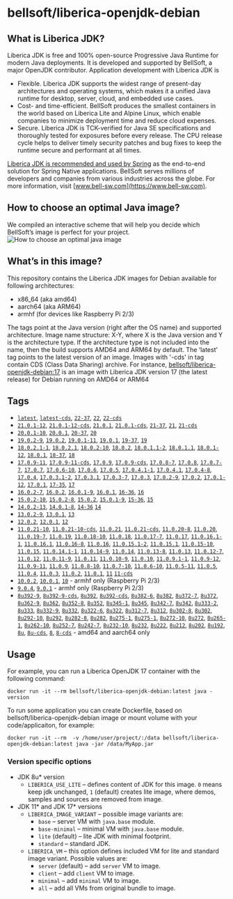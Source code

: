 # bellsoft/liberica-openjdk-debian

## What is Liberica JDK?
Liberica JDK is free and 100% open-source Progressive Java Runtime for modern Java deployments. It is developed and supported by BellSoft, a major OpenJDK contributor. Application development with Liberica JDK is

*  Flexible. Liberica JDK supports the widest range of present-day architectures and operating systems, which makes it a unified Java runtime for desktop, server, cloud, and embedded use cases.
* Cost- and time-efficient. BellSoft produces the smallest containers in the world based on Liberica Lite and Alpine Linux, which enable companies to minimize deployment time and reduce cloud expenses.
* Secure. Liberica JDK is TCK-verified for Java SE specifications and thoroughly tested for exposures before every release. The CPU release cycle helps to deliver timely security patches and bug fixes to keep the runtime secure and performant at all times.

[Liberica JDK is recommended and used by Spring](https://spring.io/quickstart) as the end-to-end solution for Spring Native applications.
BellSoft serves millions of developers and companies from various industries across the globe. For more information, visit [www.bell-sw.com](https://www.bell-sw.com).

## How to choose an optimal Java image?

We compiled an interactive scheme that will help you decide which BellSoft’s image is perfect for your project.
![How to choose an optimal java image](https://download.bell-sw.com/static/images/how-to-choose-optimal-java-image.jpg)


## What’s in this image?

This repository contains the Liberica JDK images for Debian available for following architectures:

* x86_64 (aka amd64)
* aarch64 (aka ARM64)
* armhf (for devices like Raspberry Pi 2/3)

The tags point at the Java version (right after the OS name) and supported architecture.
Image name structure:
X-Y,
where X is the Java version and Y is the architecture type. If the architecture type is not included into the name, then the build supports AMD64 and ARM64 by default.
The ‘latest’ tag points to the latest version of an image. Images with '-cds' in tag contain CDS (Class Data Sharing) archive.
For instance, [bellsoft/liberica-openjdk-debian:17](https://hub.docker.com/layers/bellsoft/liberica-openjdk-debian/17/images/sha256-305f23015e1a40436624b5ea1928051a39cd1484a6ee68553006cc1a38eb1b76?context=explore) is an image with Liberica JDK version 17 (the latest release) for Debian running on AMD64 or ARM64

## Tags

* [`latest`](https://github.com/bell-sw/Liberica/blob/master/docker/repos/liberica-openjdk-debian/22/Dockerfile),
[`latest-cds`](https://github.com/bell-sw/Liberica/blob/master/docker/repos/liberica-openjdk-debian/22/Dockerfile),
[`22-37`](https://github.com/bell-sw/Liberica/blob/master/docker/repos/liberica-openjdk-debian/22/Dockerfile),
[`22`](https://github.com/bell-sw/Liberica/blob/master/docker/repos/liberica-openjdk-debian/22/Dockerfile),
[`22-cds`](https://github.com/bell-sw/Liberica/blob/master/docker/repos/liberica-openjdk-debian/22/Dockerfile)
* [`21.0.1-12`](https://github.com/bell-sw/Liberica/blob/master/docker/repos/liberica-openjdk-debian/21/Dockerfile),
[`21.0.1-12-cds`](https://github.com/bell-sw/Liberica/blob/master/docker/repos/liberica-openjdk-debian/21/Dockerfile),
[`21.0.1`](https://github.com/bell-sw/Liberica/blob/master/docker/repos/liberica-openjdk-debian/21/Dockerfile),
[`21.0.1-cds`](https://github.com/bell-sw/Liberica/blob/master/docker/repos/liberica-openjdk-debian/21/Dockerfile),
[`21-37`](https://github.com/bell-sw/Liberica/blob/master/docker/repos/liberica-openjdk-debian/21/Dockerfile),
[`21`](https://github.com/bell-sw/Liberica/blob/master/docker/repos/liberica-openjdk-debian/21/Dockerfile),
[`21-cds`](https://github.com/bell-sw/Liberica/blob/master/docker/repos/liberica-openjdk-debian/21/Dockerfile)
* [`20.0.1-10`](https://github.com/bell-sw/Liberica/blob/master/docker/repos/liberica-openjdk-debian/old/20/Dockerfile),
[`20.0.1`](https://github.com/bell-sw/Liberica/blob/master/docker/repos/liberica-openjdk-debian/old/20/Dockerfile),
[`20-37`](https://github.com/bell-sw/Liberica/blob/master/docker/repos/liberica-openjdk-debian/old/20/Dockerfile),
[`20`](https://github.com/bell-sw/Liberica/blob/master/docker/repos/liberica-openjdk-debian/old/20/Dockerfile)
* [`19.0.2-9`](https://github.com/bell-sw/Liberica/blob/master/docker/repos/liberica-openjdk-debian/old/19/Dockerfile),
[`19.0.2`](https://github.com/bell-sw/Liberica/blob/master/docker/repos/liberica-openjdk-debian/old/19/Dockerfile),
[`19.0.1-11`](https://github.com/bell-sw/Liberica/blob/master/docker/repos/liberica-openjdk-debian/old/19/Dockerfile),
[`19.0.1`](https://github.com/bell-sw/Liberica/blob/master/docker/repos/liberica-openjdk-debian/old/19/Dockerfile),
[`19-37`](https://github.com/bell-sw/Liberica/blob/master/docker/repos/liberica-openjdk-debian/old/19/Dockerfile),
[`19`](https://github.com/bell-sw/Liberica/blob/master/docker/repos/liberica-openjdk-debian/old/19/Dockerfile)
* [`18.0.2.1-1`](https://github.com/bell-sw/Liberica/blob/master/docker/repos/liberica-openjdk-debian/old/18/Dockerfile),
[`18.0.2.1`](https://github.com/bell-sw/Liberica/blob/master/docker/repos/liberica-openjdk-debian/old/18/Dockerfile),
[`18.0.2-10`](https://github.com/bell-sw/Liberica/blob/master/docker/repos/liberica-openjdk-debian/old/18/Dockerfile),
[`18.0.2`](https://github.com/bell-sw/Liberica/blob/master/docker/repos/liberica-openjdk-debian/old/18/Dockerfile),
[`18.0.1.1-2`](https://github.com/bell-sw/Liberica/blob/master/docker/repos/liberica-openjdk-debian/old/18/Dockerfile),
[`18.0.1.1`](https://github.com/bell-sw/Liberica/blob/master/docker/repos/liberica-openjdk-debian/old/18/Dockerfile),
[`18.0.1-12`](https://github.com/bell-sw/Liberica/blob/master/docker/repos/liberica-openjdk-debian/old/18/Dockerfile),
[`18.0.1`](https://github.com/bell-sw/Liberica/blob/master/docker/repos/liberica-openjdk-debian/old/18/Dockerfile),
[`18-37`](https://github.com/bell-sw/Liberica/blob/master/docker/repos/liberica-openjdk-debian/old/18/Dockerfile),
[`18`](https://github.com/bell-sw/Liberica/blob/master/docker/repos/liberica-openjdk-debian/old/18/Dockerfile)
* [`17.0.9-11`](https://github.com/bell-sw/Liberica/blob/master/docker/repos/liberica-openjdk-debian/17/Dockerfile),
[`17.0.9-11-cds`](https://github.com/bell-sw/Liberica/blob/master/docker/repos/liberica-openjdk-debian/17/Dockerfile),
[`17.0.9`](https://github.com/bell-sw/Liberica/blob/master/docker/repos/liberica-openjdk-debian/17/Dockerfile),
[`17.0.9-cds`](https://github.com/bell-sw/Liberica/blob/master/docker/repos/liberica-openjdk-debian/17/Dockerfile),
[`17.0.8-7`](https://github.com/bell-sw/Liberica/blob/master/docker/repos/liberica-openjdk-debian/17/Dockerfile),
[`17.0.8`](https://github.com/bell-sw/Liberica/blob/master/docker/repos/liberica-openjdk-debian/17/Dockerfile),
[`17.0.7-7`](https://github.com/bell-sw/Liberica/blob/master/docker/repos/liberica-openjdk-debian/17/Dockerfile),
[`17.0.7`](https://github.com/bell-sw/Liberica/blob/master/docker/repos/liberica-openjdk-debian/17/Dockerfile),
[`17.0.6-10`](https://github.com/bell-sw/Liberica/blob/master/docker/repos/liberica-openjdk-debian/17/Dockerfile),
[`17.0.6`](https://github.com/bell-sw/Liberica/blob/master/docker/repos/liberica-openjdk-debian/17/Dockerfile),
[`17.0.5`](https://github.com/bell-sw/Liberica/blob/master/docker/repos/liberica-openjdk-debian/17/Dockerfile),
[`17.0.4.1-1`](https://github.com/bell-sw/Liberica/blob/master/docker/repos/liberica-openjdk-debian/17/Dockerfile),
[`17.0.4.1`](https://github.com/bell-sw/Liberica/blob/master/docker/repos/liberica-openjdk-debian/17/Dockerfile),
[`17.0.4-8`](https://github.com/bell-sw/Liberica/blob/master/docker/repos/liberica-openjdk-debian/17/Dockerfile),
[`17.0.4`](https://github.com/bell-sw/Liberica/blob/master/docker/repos/liberica-openjdk-debian/17/Dockerfile),
[`17.0.3.1-2`](https://github.com/bell-sw/Liberica/blob/master/docker/repos/liberica-openjdk-debian/17/Dockerfile),
[`17.0.3.1`](https://github.com/bell-sw/Liberica/blob/master/docker/repos/liberica-openjdk-debian/17/Dockerfile),
[`17.0.3-7`](https://github.com/bell-sw/Liberica/blob/master/docker/repos/liberica-openjdk-debian/17/Dockerfile),
[`17.0.3`](https://github.com/bell-sw/Liberica/blob/master/docker/repos/liberica-openjdk-debian/17/Dockerfile),
[`17.0.2-9`](https://github.com/bell-sw/Liberica/blob/master/docker/repos/liberica-openjdk-debian/17/Dockerfile),
[`17.0.2`](https://github.com/bell-sw/Liberica/blob/master/docker/repos/liberica-openjdk-debian/17/Dockerfile),
[`17.0.1-12`](https://github.com/bell-sw/Liberica/blob/master/docker/repos/liberica-openjdk-debian/17/Dockerfile),
[`17.0.1`](https://github.com/bell-sw/Liberica/blob/master/docker/repos/liberica-openjdk-debian/17/Dockerfile),
[`17-35`](https://github.com/bell-sw/Liberica/blob/master/docker/repos/liberica-openjdk-debian/17/Dockerfile),
[`17`](https://github.com/bell-sw/Liberica/blob/master/docker/repos/liberica-openjdk-debian/17/Dockerfile)
* [`16.0.2-7`](https://github.com/bell-sw/Liberica/blob/master/docker/repos/liberica-openjdk-debian/old/16/Dockerfile),
[`16.0.2`](https://github.com/bell-sw/Liberica/blob/master/docker/repos/liberica-openjdk-debian/old/16/Dockerfile),
[`16.0.1-9`](https://github.com/bell-sw/Liberica/blob/master/docker/repos/liberica-openjdk-debian/old/16/Dockerfile),
[`16.0.1`](https://github.com/bell-sw/Liberica/blob/master/docker/repos/liberica-openjdk-debian/old/16/Dockerfile),
[`16-36`](https://github.com/bell-sw/Liberica/blob/master/docker/repos/liberica-openjdk-debian/old/16/Dockerfile),
[`16`](https://github.com/bell-sw/Liberica/blob/master/docker/repos/liberica-openjdk-debian/old/16/Dockerfile)
* [`15.0.2-10`](https://github.com/bell-sw/Liberica/blob/master/docker/repos/liberica-openjdk-debian/old/15/Dockerfile),
[`15.0.2-8`](https://github.com/bell-sw/Liberica/blob/master/docker/repos/liberica-openjdk-debian/old/15/Dockerfile),
[`15.0.2`](https://github.com/bell-sw/Liberica/blob/master/docker/repos/liberica-openjdk-debian/old/15/Dockerfile),
[`15.0.1-9`](https://github.com/bell-sw/Liberica/blob/master/docker/repos/liberica-openjdk-debian/old/15/Dockerfile),
[`15-36`](https://github.com/bell-sw/Liberica/blob/master/docker/repos/liberica-openjdk-debian/old/15/Dockerfile),
[`15`](https://github.com/bell-sw/Liberica/blob/master/docker/repos/liberica-openjdk-debian/old/15/Dockerfile)
* [`14.0.2-13`](https://github.com/bell-sw/Liberica/blob/master/docker/repos/liberica-openjdk-debian/old/14/Dockerfile),
[`14.0.1-8`](https://github.com/bell-sw/Liberica/blob/master/docker/repos/liberica-openjdk-debian/old/14/Dockerfile),
[`14-36`](https://github.com/bell-sw/Liberica/blob/master/docker/repos/liberica-openjdk-debian/old/14.0.0/Dockerfile)
[`14`](https://github.com/bell-sw/Liberica/blob/master/docker/repos/liberica-openjdk-debian/old/14/Dockerfile)
* [`13.0.2-9`](https://github.com/bell-sw/Liberica/blob/master/docker/repos/liberica-openjdk-debian/old/13/Dockerfile),
[`13.0.1`](https://github.com/bell-sw/Liberica/blob/master/docker/repos/liberica-openjdk-debian/old/13.0.1/Dockerfile),
[`13`](https://github.com/bell-sw/Liberica/blob/master/docker/repos/liberica-openjdk-debian/old/13.0.0/Dockerfile)
* [`12.0.2`](https://github.com/bell-sw/Liberica/blob/master/docker/repos/liberica-openjdk-debian/old/12.0.2/Dockerfile),
[`12.0.1`](https://github.com/bell-sw/Liberica/blob/master/docker/repos/liberica-openjdk-debian/old/12.0.1/Dockerfile),
[`12`](https://github.com/bell-sw/Liberica/blob/master/docker/repos/liberica-openjdk-debian/old/12.0.0/Dockerfile)
* [`11.0.21-10`](https://github.com/bell-sw/Liberica/blob/master/docker/repos/liberica-openjdk-debian/11/Dockerfile),
[`11.0.21-10-cds`](https://github.com/bell-sw/Liberica/blob/master/docker/repos/liberica-openjdk-debian/11/Dockerfile),
[`11.0.21`](https://github.com/bell-sw/Liberica/blob/master/docker/repos/liberica-openjdk-debian/11/Dockerfile),
[`11.0.21-cds`](https://github.com/bell-sw/Liberica/blob/master/docker/repos/liberica-openjdk-debian/11/Dockerfile),
[`11.0.20-8`](https://github.com/bell-sw/Liberica/blob/master/docker/repos/liberica-openjdk-debian/11/Dockerfile),
[`11.0.20`](https://github.com/bell-sw/Liberica/blob/master/docker/repos/liberica-openjdk-debian/11/Dockerfile),
[`11.0.19-7`](https://github.com/bell-sw/Liberica/blob/master/docker/repos/liberica-openjdk-debian/11/Dockerfile),
[`11.0.19`](https://github.com/bell-sw/Liberica/blob/master/docker/repos/liberica-openjdk-debian/11/Dockerfile),
[`11.0.18-10`](https://github.com/bell-sw/Liberica/blob/master/docker/repos/liberica-openjdk-debian/11/Dockerfile),
[`11.0.18`](https://github.com/bell-sw/Liberica/blob/master/docker/repos/liberica-openjdk-debian/11/Dockerfile),
[`11.0.17-7`](https://github.com/bell-sw/Liberica/blob/master/docker/repos/liberica-openjdk-debian/11/Dockerfile),
[`11.0.17`](https://github.com/bell-sw/Liberica/blob/master/docker/repos/liberica-openjdk-debian/11/Dockerfile),
[`11.0.16.1-1`](https://github.com/bell-sw/Liberica/blob/master/docker/repos/liberica-openjdk-debian/11/Dockerfile),
[`11.0.16.1`](https://github.com/bell-sw/Liberica/blob/master/docker/repos/liberica-openjdk-debian/11/Dockerfile),
[`11.0.16-8`](https://github.com/bell-sw/Liberica/blob/master/docker/repos/liberica-openjdk-debian/11/Dockerfile),
[`11.0.16`](https://github.com/bell-sw/Liberica/blob/master/docker/repos/liberica-openjdk-debian/11/Dockerfile),
[`11.0.15.1-2`](https://github.com/bell-sw/Liberica/blob/master/docker/repos/liberica-openjdk-debian/11/Dockerfile),
[`11.0.15.1`](https://github.com/bell-sw/Liberica/blob/master/docker/repos/liberica-openjdk-debian/11/Dockerfile),
[`11.0.15-10`](https://github.com/bell-sw/Liberica/blob/master/docker/repos/liberica-openjdk-debian/11/Dockerfile),
[`11.0.15`](https://github.com/bell-sw/Liberica/blob/master/docker/repos/liberica-openjdk-debian/11/Dockerfile),
[`11.0.14.1-1`](https://github.com/bell-sw/Liberica/blob/master/docker/repos/liberica-openjdk-debian/11/Dockerfile),
[`11.0.14-9`](https://github.com/bell-sw/Liberica/blob/master/docker/repos/liberica-openjdk-debian/11/Dockerfile),
[`11.0.14`](https://github.com/bell-sw/Liberica/blob/master/docker/repos/liberica-openjdk-debian/11/Dockerfile),
[`11.0.13-8`](https://github.com/bell-sw/Liberica/blob/master/docker/repos/liberica-openjdk-debian/11/Dockerfile),
[`11.0.13`](https://github.com/bell-sw/Liberica/blob/master/docker/repos/liberica-openjdk-debian/11/Dockerfile),
[`11.0.12-7`](https://github.com/bell-sw/Liberica/blob/master/docker/repos/liberica-openjdk-debian/11/Dockerfile),
[`11.0.12`](https://github.com/bell-sw/Liberica/blob/master/docker/repos/liberica-openjdk-debian/11/Dockerfile),
[`11.0.11-9`](https://github.com/bell-sw/Liberica/blob/master/docker/repos/liberica-openjdk-debian/11/Dockerfile),
[`11.0.11`](https://github.com/bell-sw/Liberica/blob/master/docker/repos/liberica-openjdk-debian/11/Dockerfile),
[`11.0.10-9`](https://github.com/bell-sw/Liberica/blob/master/docker/repos/liberica-openjdk-debian/11/Dockerfile),
[`11.0.10`](https://github.com/bell-sw/Liberica/blob/master/docker/repos/liberica-openjdk-debian/11/Dockerfile),
[`11.0.9.1-1`](https://github.com/bell-sw/Liberica/blob/master/docker/repos/liberica-openjdk-debian/11/Dockerfile),
[`11.0.9-12`](https://github.com/bell-sw/Liberica/blob/master/docker/repos/liberica-openjdk-debian/11/Dockerfile),
[`11.0.9-11`](https://github.com/bell-sw/Liberica/blob/master/docker/repos/liberica-openjdk-debian/11/Dockerfile),
[`11.0.9`](https://github.com/bell-sw/Liberica/blob/master/docker/repos/liberica-openjdk-debian/11/Dockerfile),
[`11.0.8-10`](https://github.com/bell-sw/Liberica/blob/master/docker/repos/liberica-openjdk-debian/11/Dockerfile),
[`11.0.7-10`](https://github.com/bell-sw/Liberica/blob/master/docker/repos/liberica-openjdk-debian/11/Dockerfile),
[`11.0.6-10`](https://github.com/bell-sw/Liberica/blob/master/docker/repos/liberica-openjdk-debian/11/Dockerfile),
[`11.0.5-11`](https://github.com/bell-sw/Liberica/blob/master/docker/repos/liberica-openjdk-debian/old/11.0.5/Dockerfile),
[`11.0.5`](https://github.com/bell-sw/Liberica/blob/master/docker/repos/liberica-openjdk-debian/old/11.0.5/Dockerfile),
[`11.0.4`](https://github.com/bell-sw/Liberica/blob/master/docker/repos/liberica-openjdk-debian/old/11.0.4/Dockerfile),
[`11.0.3`](https://github.com/bell-sw/Liberica/blob/master/docker/repos/liberica-openjdk-debian/old/11.0.3/Dockerfile),
[`11.0.2`](https://github.com/bell-sw/Liberica/blob/master/docker/repos/liberica-openjdk-debian/old/11.0.2/Dockerfile),
[`11.0.1`](https://github.com/bell-sw/Liberica/blob/master/docker/repos/liberica-openjdk-debian/old/11.0.1/Dockerfile),
[`11`](https://github.com/bell-sw/Liberica/blob/master/docker/repos/liberica-openjdk-debian/11/Dockerfile)
[`11-cds`](https://github.com/bell-sw/Liberica/blob/master/docker/repos/liberica-openjdk-debian/11/Dockerfile)
* [`10.0.2`](https://github.com/bell-sw/Liberica/blob/master/docker/repos/liberica-openjdk-debian/old/10.0.2/Dockerfile),
[`10.0.1`](https://github.com/bell-sw/Liberica/blob/master/docker/repos/liberica-openjdk-debian/old/10.0.1/Dockerfile),
[`10`](https://github.com/bell-sw/Liberica/blob/master/docker/repos/liberica-openjdk-debian/old/10.0.0/Dockerfile) - armhf only (Raspberry Pi 2/3)
* [`9.0.4`](https://github.com/bell-sw/Liberica/blob/master/docker/repos/liberica-openjdk-debian/old/9.0.4/Dockerfile),
[`9.0.1`](https://github.com/bell-sw/Liberica/blob/master/docker/repos/liberica-openjdk-debian/old/9.0.1/Dockerfile) - armhf only (Raspberry Pi 2/3)
* [`8u392-9`](https://github.com/bell-sw/Liberica/blob/master/docker/repos/liberica-openjdk-debian/8/Dockerfile),
[`8u392-9-cds`](https://github.com/bell-sw/Liberica/blob/master/docker/repos/liberica-openjdk-debian/8/Dockerfile),
[`8u392`](https://github.com/bell-sw/Liberica/blob/master/docker/repos/liberica-openjdk-debian/8/Dockerfile),
[`8u392-cds`](https://github.com/bell-sw/Liberica/blob/master/docker/repos/liberica-openjdk-debian/8/Dockerfile),
[`8u382-6`](https://github.com/bell-sw/Liberica/blob/master/docker/repos/liberica-openjdk-debian/8/Dockerfile),
[`8u382`](https://github.com/bell-sw/Liberica/blob/master/docker/repos/liberica-openjdk-debian/8/Dockerfile),
[`8u372-7`](https://github.com/bell-sw/Liberica/blob/master/docker/repos/liberica-openjdk-debian/8/Dockerfile),
[`8u372`](https://github.com/bell-sw/Liberica/blob/master/docker/repos/liberica-openjdk-debian/8/Dockerfile),
[`8u362-9`](https://github.com/bell-sw/Liberica/blob/master/docker/repos/liberica-openjdk-debian/8/Dockerfile),
[`8u362`](https://github.com/bell-sw/Liberica/blob/master/docker/repos/liberica-openjdk-debian/8/Dockerfile),
[`8u352-8`](https://github.com/bell-sw/Liberica/blob/master/docker/repos/liberica-openjdk-debian/8/Dockerfile),
[`8u352`](https://github.com/bell-sw/Liberica/blob/master/docker/repos/liberica-openjdk-debian/8/Dockerfile),
[`8u345-1`](https://github.com/bell-sw/Liberica/blob/master/docker/repos/liberica-openjdk-debian/8/Dockerfile),
[`8u345`](https://github.com/bell-sw/Liberica/blob/master/docker/repos/liberica-openjdk-debian/8/Dockerfile),
[`8u342-7`](https://github.com/bell-sw/Liberica/blob/master/docker/repos/liberica-openjdk-debian/8/Dockerfile),
[`8u342`](https://github.com/bell-sw/Liberica/blob/master/docker/repos/liberica-openjdk-debian/8/Dockerfile),
[`8u333-2`](https://github.com/bell-sw/Liberica/blob/master/docker/repos/liberica-openjdk-debian/8/Dockerfile),
[`8u333`](https://github.com/bell-sw/Liberica/blob/master/docker/repos/liberica-openjdk-debian/8/Dockerfile),
[`8u332-9`](https://github.com/bell-sw/Liberica/blob/master/docker/repos/liberica-openjdk-debian/8/Dockerfile),
[`8u332`](https://github.com/bell-sw/Liberica/blob/master/docker/repos/liberica-openjdk-debian/8/Dockerfile),
[`8u322-6`](https://github.com/bell-sw/Liberica/blob/master/docker/repos/liberica-openjdk-debian/8/Dockerfile),
[`8u322`](https://github.com/bell-sw/Liberica/blob/master/docker/repos/liberica-openjdk-debian/8/Dockerfile),
[`8u312-7`](https://github.com/bell-sw/Liberica/blob/master/docker/repos/liberica-openjdk-debian/8/Dockerfile),
[`8u312`](https://github.com/bell-sw/Liberica/blob/master/docker/repos/liberica-openjdk-debian/8/Dockerfile),
[`8u302-8`](https://github.com/bell-sw/Liberica/blob/master/docker/repos/liberica-openjdk-debian/8/Dockerfile),
[`8u302`](https://github.com/bell-sw/Liberica/blob/master/docker/repos/liberica-openjdk-debian/8/Dockerfile),
[`8u292-10`](https://github.com/bell-sw/Liberica/blob/master/docker/repos/liberica-openjdk-debian/8/Dockerfile),
[`8u292`](https://github.com/bell-sw/Liberica/blob/master/docker/repos/liberica-openjdk-debian/8/Dockerfile),
[`8u282-8`](https://github.com/bell-sw/Liberica/blob/master/docker/repos/liberica-openjdk-debian/8/Dockerfile),
[`8u282`](https://github.com/bell-sw/Liberica/blob/master/docker/repos/liberica-openjdk-debian/8/Dockerfile),
[`8u275-1`](https://github.com/bell-sw/Liberica/blob/master/docker/repos/liberica-openjdk-debian/8/Dockerfile),
[`8u275-1`](https://github.com/bell-sw/Liberica/blob/master/docker/repos/liberica-openjdk-debian/8/Dockerfile),
[`8u272-10`](https://github.com/bell-sw/Liberica/blob/master/docker/repos/liberica-openjdk-debian/8/Dockerfile),
[`8u272`](https://github.com/bell-sw/Liberica/blob/master/docker/repos/liberica-openjdk-debian/8/Dockerfile),
[`8u265-1`](https://github.com/bell-sw/Liberica/blob/master/docker/repos/liberica-openjdk-debian/8/Dockerfile),
[`8u262-10`](https://github.com/bell-sw/Liberica/blob/master/docker/repos/liberica-openjdk-debian/8/Dockerfile),
[`8u252-7`](https://github.com/bell-sw/Liberica/blob/master/docker/repos/liberica-openjdk-debian/8/Dockerfile),
[`8u242-7`](https://github.com/bell-sw/Liberica/blob/master/docker/repos/liberica-openjdk-debian/old/8u242/Dockerfile),
[`8u232-10`](https://github.com/bell-sw/Liberica/blob/master/docker/repos/liberica-openjdk-debian/old/8u232/Dockerfile),
[`8u232`](https://github.com/bell-sw/Liberica/blob/master/docker/repos/liberica-openjdk-debian/old/8u232/Dockerfile),
[`8u222`](https://github.com/bell-sw/Liberica/blob/master/docker/repos/liberica-openjdk-debian/old/8u222/Dockerfile),
[`8u212`](https://github.com/bell-sw/Liberica/blob/master/docker/repos/liberica-openjdk-debian/old/8u212/Dockerfile),
[`8u202`](https://github.com/bell-sw/Liberica/blob/master/docker/repos/liberica-openjdk-debian/old/8u202/Dockerfile),
[`8u192`](https://github.com/bell-sw/Liberica/blob/master/docker/repos/liberica-openjdk-debian/old/8u192/Dockerfile),
[`8u`](https://github.com/bell-sw/Liberica/blob/master/docker/repos/liberica-openjdk-debian/8/Dockerfile),
[`8u-cds`](https://github.com/bell-sw/Liberica/blob/master/docker/repos/liberica-openjdk-debian/8/Dockerfile),
[`8`](https://github.com/bell-sw/Liberica/blob/master/docker/repos/liberica-openjdk-debian/8/Dockerfile),
[`8-cds`](https://github.com/bell-sw/Liberica/blob/master/docker/repos/liberica-openjdk-debian/8/Dockerfile)   - amd64 and aarch64 only

## Usage

For example, you can run a Liberica OpenJDK 17 container with the following command:

 `docker run -it --rm bellsoft/liberica-openjdk-debian:latest java -version`

To run some application you can create Dockerfile, based on bellsoft/liberica-openjdk-debian image or mount volume with your code/applicaiton, for example:

 `docker run -it --rm  -v /home/user/project/:/data bellsoft/liberica-openjdk-debian:latest java -jar /data/MyApp.jar`

### Version specific options

* JDK 8u* version
  * `LIBERICA_USE_LITE` – defines content of JDK for this image. `0` means keep jdk unchanged, `1` (default) creates lite image, where demos, samples and sources are removed from image.
* JDK 11* and JDK 17* versions
  * `LIBERICA_IMAGE_VARIANT` – possible image variants are:
    * `base` – server VM with `java.base` module.
	* `base-minimal` – minimal VM with `java.base` module.
	* `lite` (default) – lite JDK with minimal footprint.
	* `standard` – standard JDK.
  * `LIBERICA_VM` – this option defines included VM for lite and standard image variant. Possible values are:
    * `server` (default) – add `server` VM to image.
	* `client` – add `client` VM to image.
	* `minimal` – add `minimal` VM to image.
	* `all` – add all VMs from original bundle to image.